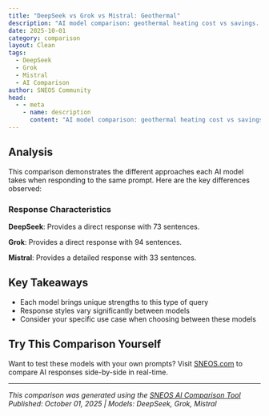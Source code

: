 ```yaml
---
title: "DeepSeek vs Grok vs Mistral: Geothermal"
description: "AI model comparison: geothermal heating cost vs savings..."
date: 2025-10-01
category: comparison
layout: Clean
tags:
  - DeepSeek
  - Grok
  - Mistral
  - AI Comparison
author: SNEOS Community
head:
  - - meta
    - name: description
      content: "AI model comparison: geothermal heating cost vs savings..."
---
```


<ChatComparison
  title="DeepSeek vs Grok vs Mistral: Geothermal"
  prompt="geothermal heating cost vs savings"
  :responses='{
    "DeepSeek": "Of course. This is an excellent question, as the decision to install a geothermal heating and cooling system (also called a ground-source heat pump) is a significant financial investment with a long-term outlook.\n\nHere\u2019s a detailed breakdown of the costs, the savings, and the factors that determine your payback period.\n\n### Executive Summary: The Big Picture\n\n*   **Cost:** Geothermal systems have very **high upfront costs** ($15,000 - $50,000\u002B), primarily due to the ground loop installation.\n*   **Savings:** They provide **significant long-term savings** on monthly utility bills (25% to 70% compared to conventional systems) and have low maintenance costs.\n*   **Verdict:** It\u0027s an investment. The high initial cost is offset by lower operating costs over time, leading to a positive return on investment (ROI), but the payback period is typically long-term (5-20 years).\n\n---\n\n### Part 1: The High Upfront Cost (The Investment)\n\nThe total cost varies dramatically based on your location, home size, soil conditions, and the type of ground loop.\n\n**Key Cost Factors:**\n\n1.  **Ground Loop Installation:** This is the most expensive part, often 50-70% of the total cost. It involves excavating your yard.\n    *   **Horizontal Loop:** Cheaper ($10,000 - $25,000) but requires a large, open yard.\n    *   **Vertical Loop:** More expensive ($20,000 - $35,000\u002B) but ideal for smaller lots. Requires deep drilling.\n    *   **Pond/Lake Loop:** Least expensive if you have a suitable body of water.\n\n2.  **Heat Pump Unit Itself:** The indoor unit costs $3,000 - $8,000, similar to a high-end traditional system.\n\n3.  **Home Size and Existing Ductwork:** A larger home requires a larger, more expensive system. Retrofitting ductwork adds significant cost.\n\n4.  **Location and Labor:** Costs for drilling and excavation vary by region.\n\n**Typical Total Cost Range:**\n*   **For a 2,500 sq. ft. home:** The total installed cost typically falls between **$20,000 and $35,000.**\n\n---\n\n### Part 2: The Long-Term Savings (The Payoff)\n\nThis is where geothermal shines. Savings come from three main areas:\n\n**1. Massive Reduction in Heating \u0026 Cooling Bills:**\nGeothermal systems are extremely efficient because they move heat instead of creating it by burning fuel. They are **300-600% efficient**, compared to a high-efficiency gas furnace which is 90-98% efficient.\n\n*   **Compared to Electric Resistance (Baseboards, Old Furnaces):** You can save **50-70%** on your heating bill. The payback period is fastest here.\n*   **Compared to Fuel Oil or Propane:** You can save **40-60%** on your heating costs.\n*   **Compared to a Standard Natural Gas Furnace:** Savings are more modest but still significant, typically **25-50%** on heating. The payback period is longest in areas with cheap natural gas.\n*   **Cooling Savings:** A geothermal system is also a highly efficient air conditioner, often **20-40% more efficient** than the best conventional central air conditioners.\n\n**2. Low Maintenance Costs:**\nThe underground loops are built to last 50\u002B years. The indoor heat pump unit is protected from the elements and has a long lifespan (20-25 years). Annual maintenance is simple and inexpensive compared to fossil fuel systems.\n\n**3. Potential Additional Financial Benefits:**\n*   **Federal Tax Credits (U.S.):** The **Residential Clean Energy Credit** offers a **30% tax credit** on the total installed cost through 2032. This is a massive incentive that can reduce your net cost by thousands.\n    *   *Example: On a $30,000 system, your tax credit would be $9,000, making your net cost $21,000.*\n*   **State \u0026 Local Incentives:** Many states and utility companies offer additional rebates and tax incentives.\n*   **Increased Home Value:** Studies have shown a geothermal system can increase your property\u0027s resale value.\n\n---\n\n### Part 3: The Payback Period Analysis\n\nThe payback period is the time it takes for your annual savings to equal the net cost of the system.\n\n**Scenario: A 2,500 sq. ft. home switching from an old system.**\n\n| Factor | Scenario A (Favorable) | Scenario B (Less Favorable) |\n| :--- | :--- | :--- |\n| **Existing System** | Old Fuel Oil / Electric | Modern Natural Gas |\n| **Annual Energy Bill** | $4,500 | $2,200 |\n| **Geo System Installed Cost** | $30,000 | $30,000 |\n| **Federal Tax Credit (30%)** | -$9,000 | -$9,000 |\n| **Net System Cost** | **$21,000** | **$21,000** |\n| **Estimated Annual Savings** | 50% ($2,250/year) | 30% ($660/year) |\n| **Simple Payback Period** | **~9.3 years** | **~31.8 years** |\n\n**Key Takeaway:** The payback period is highly sensitive to:\n*   **What you are replacing:** The worse your current system, the faster the payback.\n*   **Local fuel costs:** If natural gas is very cheap, the payback is slower. If electricity, oil, or propane is expensive, the payback is faster.\n*   **Available Incentives:** The 30% federal tax credit is a game-changer.\n\n---\n\n### Geothermal vs. Other Systems: A Quick Comparison Table\n\n| System Type | Upfront Cost | Operating Cost (Heating) | Lifespan | Environmental Impact |\n| :--- | :--- | :--- | :--- | :--- |\n| **Geothermal** | Very High | **Very Low** | 20-25 yrs (unit)\u003Cbr\u003E50\u002B yrs (loop) | **Very Low** |\n| **Standard Air-Source Heat Pump** | Medium | Low | 15 years | Low |\n| **High-Efficiency Gas Furnace** | Medium-Low | Low (if gas is cheap) | 15-20 years | Medium |\n| **Oil Furnace** | Medium | High | 15-20 years | High |\n| **Electric Furnace** | Low | **Very High** | 15-20 years | High (if grid is dirty) |\n\n### Conclusion: Is Geothermal Worth It?\n\n**Geothermal is likely a GREAT financial decision if:**\n\n*   You plan to stay in your home for **10\u002B years** to realize the long-term savings.\n*   You are replacing an expensive system like **electric resistance, fuel oil, or propane.**\n*   You have **access to incentives** (like the 30% federal tax credit).\n*   You have a suitable property for the ground loops.\n*   You value **comfort, quiet operation, and environmental benefits** alongside cost savings.\n\n**Geothermal might be a POOR financial decision if:**\n\n*   You plan to move in less than **5-7 years** (you won\u0027t recoup the investment).\n*   You have **very cheap natural gas** and a new, efficient furnace.\n*   Your property is unsuitable for ground loops (e.g., small lot with bedrock).\n*   You cannot afford the high upfront cost, even with financing.\n\n**Final Advice:**\nGet multiple quotes from qualified geothermal installers. A good installer will perform a **Manual J calculation** to properly size the system and should provide you with a detailed estimate of your projected annual energy savings and payback period based on your local energy prices and current home setup. This personalized analysis is crucial for making the right decision.",
    "Grok": "The cost and potential savings of geothermal heating (also known as ground source heat pumps) depend on several factors, including the size of your home, local energy prices, climate, and the efficiency of the system. Below, I\u2019ll break down the costs and savings associated with geothermal heating compared to traditional heating systems (like natural gas, oil, or electric heat).\n\n---\n\n### **Upfront Costs of Geothermal Heating**\nGeothermal heating systems are more expensive to install than conventional systems due to the need for ground loops or wells. Here\u2019s what to expect:\n\n1. **Installation Costs**:\n   - **Residential Systems**: $10,000 to $25,000 or more, depending on the system type (horizontal loop, vertical loop, or open loop), size of the home, and soil conditions.\n   - **Horizontal Loop Systems**: Typically cheaper ($10,000\u2013$15,000) but require more land for underground loops.\n   - **Vertical Loop Systems**: More expensive ($15,000\u2013$25,000) due to drilling deep boreholes, but better for smaller properties.\n   - These costs include equipment (heat pump unit) and labor (drilling or excavation).\n\n2. **Additional Costs**:\n   - Ductwork modifications (if not already in place): $1,000\u2013$5,000.\n   - Permits and site assessments: $500\u2013$2,000.\n   - Larger homes or challenging terrain (rocky soil, limited space) can increase costs significantly.\n\n3. **Incentives**:\n   - In the U.S., the federal tax credit under the Inflation Reduction Act (as of 2023) offers a 30% credit on geothermal system installation costs. Check for state or local rebates as well, which can reduce the net cost by thousands of dollars.\n\n---\n\n### **Operating Costs and Savings**\nGeothermal systems have much lower operating costs compared to traditional heating systems because they use the stable temperature of the ground to heat and cool your home, rather than burning fuel or relying solely on electricity.\n\n1. **Energy Efficiency**:\n   - Geothermal heat pumps have a Coefficient of Performance (COP) of 3 to 5, meaning they produce 3\u20135 units of heat for every unit of electricity used. In contrast, electric resistance heaters have a COP of 1, and even high-efficiency gas furnaces are less efficient overall when factoring in fuel costs.\n   - They can reduce energy consumption for heating by 30%\u201360% compared to traditional systems.\n\n2. **Annual Savings**:\n   - Savings vary based on local energy prices and climate, but here are general estimates:\n     - Compared to electric heating: $500\u2013$1,500 per year.\n     - Compared to oil or propane: $800\u2013$2,000 per year.\n     - Compared to natural gas: $300\u2013$800 per year (savings are smaller due to gas being relatively cheap in many areas).\n   - Example: For a 2,000 sq. ft. home in a moderate climate, a geothermal system might save $1,000/year compared to an electric or oil system.\n\n3. **Cooling Savings**:\n   - Geothermal systems also provide cooling in summer, often more efficiently than conventional air conditioners, saving an additional $100\u2013$500 annually on cooling costs.\n\n4. **Maintenance Costs**:\n   - Geothermal systems require minimal maintenance (e.g., filter changes, annual checkups), costing $100\u2013$300 per year. They have fewer moving parts than traditional HVAC systems, reducing repair costs over time.\n\n---\n\n### **Break-Even Point and Long-Term Savings**\nGeothermal systems have a high upfront cost but pay off over time through energy savings. Here\u2019s how to think about the return on investment (ROI):\n\n1. **Payback Period**:\n   - With annual savings of $800\u2013$1,500 and a net installation cost of $10,000\u2013$20,000 (after incentives), the payback period is typically **7\u201315 years**.\n   - In colder climates or areas with high energy costs (e.g., oil-dependent regions), payback can be faster (5\u201310 years).\n   - In areas with cheap natural gas, payback might be longer (15\u201320 years).\n\n2. **Lifespan**:\n   - Geothermal heat pumps last 20\u201325 years (indoor units) and the ground loops can last 50\u002B years, far longer than traditional furnaces (10\u201315 years) or air conditioners (10\u201312 years). This longevity adds to long-term savings.\n\n3. **Property Value**:\n   - Installing a geothermal system can increase your home\u2019s resale value, as energy-efficient homes are attractive to buyers. Some studies suggest a potential 5\u201310% boost in property value, depending on the market.\n\n---\n\n### **Geothermal vs. Traditional Systems: Cost Comparison Example**\nAssumptions: 2,000 sq. ft. home, moderate climate, U.S. average energy prices (as of 2023).\n\n| **System Type**            | **Upfront Cost** | **Annual Operating Cost** | **Annual Savings** | **Payback Period** |\n|----------------------------|------------------|---------------------------|--------------------|--------------------|\n| Geothermal Heat Pump       | $15,000 (net after 30% tax credit) | $800 (electricity for pump) | $1,000 (vs. oil/electric) | 10\u201315 years        |\n| Natural Gas Furnace \u002B AC   | $5,000\u2013$7,000    | $1,200 (gas \u002B electric)    | N/A                | N/A                |\n| Oil Furnace \u002B AC           | $6,000\u2013$8,000    | $1,800 (oil \u002B electric)    | N/A                | N/A                |\n| Electric Heat \u002B AC         | $4,000\u2013$6,000    | $2,000 (electricity)       | N/A                | N/A                |\n\n---\n\n### **Factors That Affect Costs and Savings**\n1. **Climate**:\n   - Colder climates (e.g., Northeast U.S., Canada) see higher savings due to greater heating needs.\n   - Warmer climates (e.g., Southeast U.S.) may see more cooling savings but less overall benefit if heating demand is low.\n\n2. **Energy Prices**:\n   - High electricity, oil, or propane costs make geothermal more attractive.\n   - Low natural gas prices reduce relative savings.\n\n3. **Home Size and Insulation**:\n   - Larger or poorly insulated homes require bigger systems, increasing costs but also potentially savings.\n   - Energy audits and insulation upgrades can maximize efficiency and savings.\n\n4. **System Design**:\n   - Properly sizing the system and choosing the right loop type (horizontal vs. vertical) impacts both cost and performance.\n\n---\n\n### **Pros and Cons for Cost vs. Savings**\n**Pros**:\n- Significant long-term energy savings (30%\u201360% reduction in heating/cooling costs).\n- Low maintenance and long lifespan (20\u201350 years).\n- Environmentally friendly (reduces carbon footprint by up to 70% compared to fossil fuel systems).\n- Increases home value and can qualify for tax incentives.\n\n**Cons**:\n- High upfront installation cost.\n- Not feasible for all properties (requires space for loops or drilling).\n- Longer payback period in areas with cheap alternative energy sources (e.g., natural gas).\n- Minor ongoing electricity costs to run the heat pump.\n\n---\n\n### **Conclusion**\nGeothermal heating is a worthwhile investment if you plan to stay in your home long-term (10\u002B years), live in an area with high energy costs or extreme temperatures, and can take advantage of tax credits or rebates. While the upfront cost is high, the energy savings, low maintenance, and system longevity often make it cheaper over its lifetime compared to traditional systems.\n\nTo get a precise cost vs. savings analysis, request quotes from local geothermal contractors and compare them to your current heating/cooling expenses. Additionally, use online calculators (like those from Energy Star or the U.S. Department of Energy) to estimate savings based on your specific location and home details.",
    "Mistral": "Geothermal heating systems, also known as ground-source heat pumps, can offer significant long-term savings compared to traditional heating systems, but they come with higher upfront costs. Here\u0027s a breakdown of costs and savings:\n\n### Upfront Costs\n1. **Installation Costs**:\n   - **Geothermal System**: The installation cost for a geothermal heating system can range from $10,000 to $30,000, depending on the size of the system, the type of loop (horizontal or vertical), and the complexity of the installation.\n   - **Traditional Systems**: A conventional heating system, such as a gas furnace or electric heat pump, typically costs between $3,000 and $10,000 to install.\n\n2. **Equipment Costs**:\n   - **Geothermal Heat Pump**: The heat pump itself can cost between $3,000 and $10,000.\n   - **Traditional Equipment**: A gas furnace might cost between $1,000 and $3,000, while an electric heat pump might cost between $2,000 and $5,000.\n\n### Operating Costs\n1. **Energy Efficiency**:\n   - **Geothermal System**: Geothermal heat pumps are highly energy-efficient, typically saving 30-60% on heating costs compared to traditional systems. They use the earth\u0027s natural heat to warm your home, reducing the need for electricity or gas.\n   - **Traditional Systems**: Conventional systems rely on fossil fuels or electricity, which can be more expensive and less efficient.\n\n2. **Maintenance Costs**:\n   - **Geothermal System**: Geothermal systems generally require less maintenance than traditional systems. The indoor components typically last 25 years, and the ground loop can last over 50 years.\n   - **Traditional Systems**: Traditional systems may require more frequent maintenance and have a shorter lifespan, typically 15-20 years for a gas furnace.\n\n### Long-Term Savings\n1. **Energy Savings**:\n   - **Geothermal System**: Over time, the energy savings from a geothermal system can offset the higher upfront costs. Homeowners can save hundreds to thousands of dollars annually on heating and cooling costs.\n   - **Traditional Systems**: While initial costs are lower, ongoing energy costs can be higher, reducing long-term savings.\n\n2. **Environmental Impact**:\n   - **Geothermal System**: Geothermal systems are more environmentally friendly, reducing carbon emissions and contributing to sustainability goals.\n   - **Traditional Systems**: Conventional systems often have a higher environmental impact due to their reliance on fossil fuels.\n\n### Incentives and Rebates\n1. **Government Incentives**:\n   - **Geothermal System**: Many governments offer tax credits, rebates, and other incentives for installing geothermal systems. For example, in the United States, the federal government offers a 30% tax credit for geothermal heat pumps.\n   - **Traditional Systems**: There may be fewer incentives available for traditional heating systems.\n\n### Summary\n- **Upfront Costs**: Higher for geothermal systems.\n- **Operating Costs**: Lower for geothermal systems.\n- **Long-Term Savings**: Significant for geothermal systems due to energy efficiency and lower maintenance costs.\n- **Environmental Impact**: Better for geothermal systems.\n- **Incentives**: More available for geothermal systems.\n\nIn conclusion, while geothermal heating systems have higher upfront costs, they offer substantial long-term savings and environmental benefits. The decision to invest in a geothermal system should consider both the initial investment and the long-term financial and environmental advantages."
  }'
  published-date="17:29"
/>

## Analysis

This comparison demonstrates the different approaches each AI model takes when responding to the same prompt. Here are the key differences observed:

### Response Characteristics

**DeepSeek**: Provides a direct response with 73 sentences. 

**Grok**: Provides a direct response with 94 sentences. 

**Mistral**: Provides a detailed response with 33 sentences. 

## Key Takeaways

- Each model brings unique strengths to this type of query
- Response styles vary significantly between models
- Consider your specific use case when choosing between these models

## Try This Comparison Yourself

Want to test these models with your own prompts? Visit [SNEOS.com](https://sneos.com) to compare AI responses side-by-side in real-time.

---

*This comparison was generated using the [SNEOS AI Comparison Tool](https://sneos.com)*
*Published: October 01, 2025 | Models: DeepSeek, Grok, Mistral*
